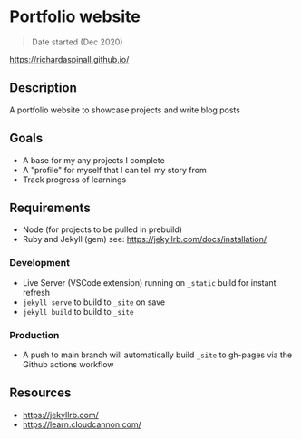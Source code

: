 # Portfolio website
> Date started (Dec 2020)

https://richardaspinall.github.io/

## Description
A portfolio website to showcase projects and write blog posts

## Goals
* A base for my any projects I complete
* A "profile" for myself that I can tell my story from
* Track progress of learnings

## Requirements
* Node (for projects to be pulled in prebuild)
* Ruby and Jekyll (gem) see: https://jekyllrb.com/docs/installation/

### Development

- Live Server (VSCode extension) running on `_static` build for instant refresh
- `jekyll serve` to build to `_site` on save
- `jekyll build` to build to `_site`

### Production

- A push to main branch will automatically build `_site` to gh-pages via the Github actions workflow

## Resources

- https://jekyllrb.com/
- https://learn.cloudcannon.com/
